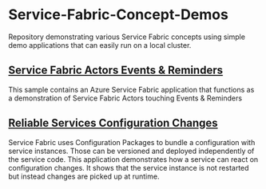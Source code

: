 # Service-Fabric-Concept-Demos
Repository demonstrating various Service Fabric concepts using simple demo applications that can easily run on a local cluster.

## [Service Fabric Actors Events & Reminders](https://github.com/Expecho/Service-Fabric-Concept-Demos/tree/master/src/Actors.RemindersAndEvents)

This sample contains an Azure Service Fabric application that functions as a demonstration of Service Fabric Actors touching Events & Reminders

## [Reliable Services Configuration Changes](https://github.com/Expecho/Service-Fabric-Concept-Demos/tree/master/src/Application.Configuration)

Service Fabric uses Configuration Packages to bundle a configuration with service instances. Those can be versioned and deployed independently of the service code. This application demonstrates how a service can react on configuration changes. It shows that the service instance is not restarted but instead changes are picked up at runtime.
